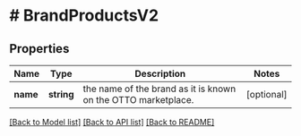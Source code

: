 # # BrandProductsV2

## Properties

Name | Type | Description | Notes
------------ | ------------- | ------------- | -------------
**name** | **string** | the name of the brand as it is known on the OTTO marketplace. | [optional]

[[Back to Model list]](../../README.md#models) [[Back to API list]](../../README.md#endpoints) [[Back to README]](../../README.md)

